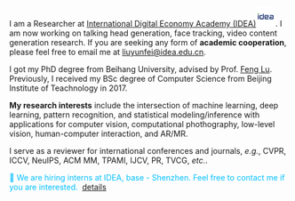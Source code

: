 I am a Researcher at [International Digital Economy Academy (IDEA)](https://idea.edu.cn)<img src='./images/idea.jpg' style='width: 2.5em;'>. 
I am now working on talking head generation, face tracking, video content generation research. If you are seeking any form of **academic cooperation**, please feel free to email me at [liuyunfei@idea.edu.cn](liuyunfei@idea.edu.cn).

I got my PhD degree from Beihang University, advised by Prof. [Feng Lu](http://shi.buaa.edu.cn/lufeng/en/index.htm). Previously, I received my BSc degree of Computer Science from Beijing Institute of Teachnology in 2017.

**My research interests** include the intersection of machine learning, deep learning, pattern recognition, and statistical modeling/inference with applications for computer vision, computational phothography, low-level vision, human-computer interaction, and AR/MR. 

I serve as a reviewer for international conferences and journals, *e.g.*, CVPR, ICCV, NeuIPS, ACM MM, TPAMI, IJCV, PR, TVCG, *etc.*.

<font color=DeepSkyBlue>📢 We are hiring interns at IDEA, base - Shenzhen. Feel free to contact me if you are interested. </font>&nbsp;[details](https://zhuanlan.zhihu.com/p/582929545)

